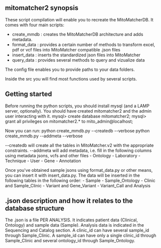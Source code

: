 ## mitomatcher2 synopsis

These script compilation will enable you to recreate the MitoMatcherDB. It comes with four main scripts:
-	create_mmdb : creates the MitoMatcherDB architecture and adds metadata.
-	format_data : provides a certain number of methods to transform excel, pdf or vcf files into MitoMatcher compatible .json files
-	insert_data : inserts the standardized json files into MitoMatcher
-	query_data : provides several methods to query and vizualize data

The config file enables you to provide paths to your data folders.

Inside the src you will find most functions used by several scripts.


## Getting started

Before running the python scripts, you should install mysql (and a LAMP server, optionally).
You should have created mitomatcher2 and the admin user interacting with it.
mysql> create database mitomatcher2;
mysql> grant all privileges on mitomatcher2.* to mito_admin@localhost;

Now you can run:
python create_mmdb.py --createdb --verbose
python create_mmdb.py --addmeta --verbose

--createdb will create all the tables in MitoMatcher.v2 with the appropriate constraints.
--addmeta will add metadata, i.e. fill in the following columns using metadata jsons, vcfs and other files
      - Ontology
      - Laboratory
      - Technique
      - User
      - Gene
      - Annotation

Once you've obtained sample jsons using format_data.py or other means, you can insert it with insert_data.py.
The data will be inserted in the following tables in the following order:
      - Sample
      - Sample_Ontology
      - Clinic and Sample_Clinic
      - Variant and Gene_Variant
      - Variant_Call and Analysis

## .json description and how it relates to the database structure
The .json is a file PER ANALYSIS. It indicates patient data (Clinical, Ontology) and sample data (Sample).
Analysis data is indicated in the Sequencing and Catalog section.
A clinic_id can have several sample_id through Sample_Clinic.
A sample_id can have only a single clinic_id through Sample_Clinic and several ontology_id through Sample_Ontology.
